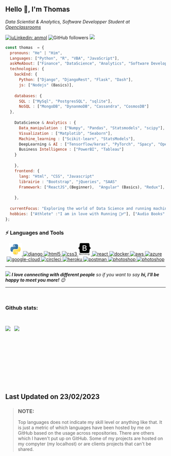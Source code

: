<h2>Hello 🙂, I'm Thomas </h2>
<p><em> Data Scientist & Analytics, Software Developper Student at <a href="https://openclassrooms.com/fr/paths/164-data-scientist#path-tabs">Openclassrooms</a>
</em></p>

[![iuLinkedin: anmol](https://img.shields.io/badge/-thomas-blue?style=flat-square&logo=Linkedin&logoColor=white&link=thomas-awounfouet-83732186)](thomas-awounfouet-83732186)
![GitHub followers](https://img.shields.io/github/followers/tawounfouet?label=Follow&style=social)
![](https://visitor-badge.glitch.me/badge?page_id=tawounfouet.tawounfouet)

```Javascript
const thomas  = {
  pronouns: "He" | "Him",
  Languages: ["Python", "R", "VBA", "JavaScript"],
  askMeAbout: ["Finance", "DataScience", "Analytics", "Software Development",  "Runner Addict 🏃‍♂️"],
  technologies: {
    backEnd: {
      Python: ["Django", "DjangoRest", "Flask", "Dash"],
      js: ["Nodejs" (Basics)], 
    
    databases: {
      SQL : ["MySql", "PostgresSQL", "sqlite"],
      NoSQL : ["MongoDB", "DynanmoDB", "Cassandra", "CosmosDB"]
  },
    
    DataScience & Analytics : {
      Data_manipulation : ["Numpy", "Pandas", "Statsmodels", "scipy"],
      Visualization : ["Matplotib", "Seaborn"],
      Machine_learning : ["Scikit-learn", "StatsModels"],
      DeepLearning & AI : ["Tensorflow/keras", "PyTorch", "Spacy", "OpenCV"],
      Business Intelligence : ["PowerBI", "Tableau"]
    }
     
    },
    frontend: {
      lang: "Html", "CSS", "Javascript"
      librairie : "Bootstrap", "jQueries", "SAAS" 
      Framework: ["ReactJS",(Beginner),  "Angular" (Basics), "Redux"],
     
    },
    
  currentFocus: "Exploring the world of Data Science and running machine learning models in the Field of Finance ",
  hobbies: ["Athlete" :"I am in love with Running 🏃‍♂️"], ["Audio Books" : "I listen most of the sefl-developpement audios book and Motivationnal track]
};
```

### ⚡ Languages and Tools

<p align="center">
    <a href="https://www.python.org" target="_blank" rel="noreferrer"> <img src="https://raw.githubusercontent.com/devicons/devicon/master/icons/python/python-original.svg" alt="python" width="40" height="40"/> </a> 
    <a href="https://www.djangoproject.com/" target="_blank" rel="noreferrer"> <img src="https://cdn.worldvectorlogo.com/logos/django.svg" alt="django" width="40" height="40"/> </a>
    <a href="https://www.w3.org/html/" target="_blank" rel="noreferrer"> <img src="https://www.blog-nouvelles-technologies.fr/wp-content/uploads/2011/01/html5-logo-1.png" alt="html5" width="40" height="40"/> </a>
    <a href="https://www.w3schools.com/css/" target="_blank" rel="noreferrer"> <img src="https://upload.wikimedia.org/wikipedia/commons/thumb/6/62/CSS3_logo.svg/800px-CSS3_logo.svg.png" alt="css3" width="40" height="40"/> </a>
    <a href="https://getbootstrap.com" target="_blank" rel="noreferrer"> <img src="https://raw.githubusercontent.com/devicons/devicon/master/icons/bootstrap/bootstrap-plain-wordmark.svg" alt="bootstrap" width="40" height="40"/> </a>
    <a href="https://fr.legacy.reactjs.org/" target="_blank" rel="noreferrer"> <img src="https://upload.wikimedia.org/wikipedia/commons/a/a7/React-icon.svg" alt="react" width="40" height="40"/> </a>
    <a href="https://www.docker.com/" target="_blank" rel="noreferrer"> <img src="https://www.docker.com/wp-content/uploads/2022/03/vertical-logo-monochromatic.png" alt="docker" width="45" height="40"/> </a> 
   <a href="https://aws.amazon.com/fr/" target="_blank" rel="noreferrer"> <img src="https://upload.wikimedia.org/wikipedia/commons/9/93/Amazon_Web_Services_Logo.svg" alt="aws" width="45" height="40"/> </a> 
   <a href="https://azure.microsoft.com/fr-fr" target="_blank" rel="noreferrer"> <img src="https://download.logo.wine/logo/Microsoft_Azure/Microsoft_Azure-Logo.wine.png" alt="azure" width="55" height="50"/> </a> 
   <a href="https://cloud.google.com/" target="_blank" rel="noreferrer"> <img src="https://www.pngmart.com/files/23/Google-Cloud-Logo-PNG-Isolated-File.png" alt="google-cloud" width="45" height="40"/> </a> 
    <a href="https://circleci.com" target="_blank" rel="noreferrer"> <img src="https://cdn.icon-icons.com/icons2/2107/PNG/512/file_type_circleci_icon_130690.png" alt="circleci" width="40" height="40"/> </a>
    <a href="https://heroku.com" target="_blank" rel="noreferrer"> <img src="https://www.vectorlogo.zone/logos/heroku/heroku-icon.svg" alt="heroku" width="40" height="40"/> </a>
    <a href="https://postman.com" target="_blank" rel="noreferrer"> <img src="https://www.vectorlogo.zone/logos/getpostman/getpostman-icon.svg" alt="postman" width="40" height="40"/> </a>
    <a href="https://www.photoshop.com/en" target="_blank" rel="noreferrer"> <img src="https://www.svgrepo.com/show/65070/adobe-photoshop.svg" alt="photoshop" width="40" height="40"/> </a>
    <a href=https://www.adobe.com/products/indesign.html" target="_blank" rel="noreferrer"> <img src="https://www.svgrepo.com/show/21245/adobe-indesign.svg" alt="photoshop" width="40" height="40"/> </a>
</p>



---

<img src="https://media.giphy.com/media/LnQjpWaON8nhr21vNW/giphy.gif" width="60"> <em><b>I love connecting with different people</b> so if you want to say <b>hi, I'll be happy to meet you more!</b> 😊</em>

---

<br/>

### Github stats:

<br/>

<p style="display:flex;">
<img height="180em" style="margin-right: 12px;" src="https://github-readme-stats.vercel.app/api?username=tawounfouet&count_private=true&show_icons=true&theme=radical"/> 
  
  
<img height="180em" src="https://github-readme-stats.vercel.app/api/top-langs/?username=tawounfouet&layout=compact&text_color=daf7dc&bg_color=151515&hide=css,html,php"/>

</p>

## Last Updated on 23/02/2023

> ### NOTE:
>
> Top languages does not indicate my skill level or anything like that. It is just a metric of which languages have been hosted by me on GitHub based on the usage across repositories. There are others which I haven't put up on GitHub. Some of my projects are hosted on my compyter (my localhost) or are clients projects that can't be shared.
